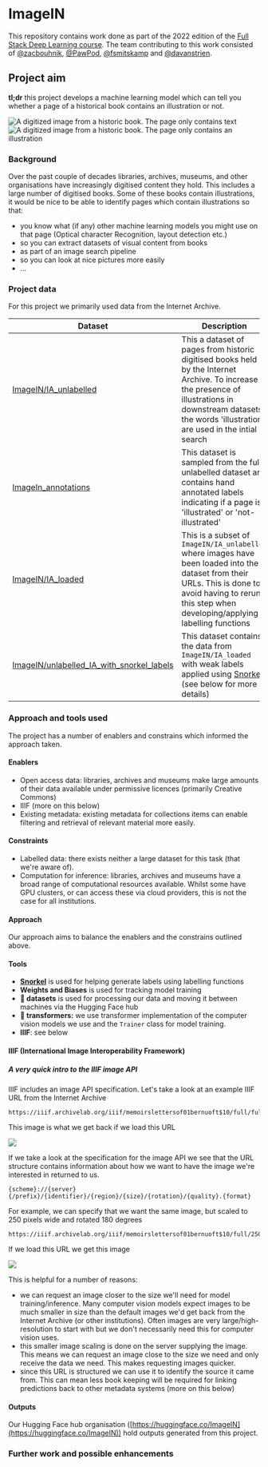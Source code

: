 # ImageIN

This repository contains work done as part of the 2022 edition of the [Full Stack Deep Learning course](https://fullstackdeeplearning.com/course/2022/). The team contributing to this work consisted of [@zacbouhnik](https://github.com/zacbouhnik), [@PawPod](https://github.com/PawPod), [@fsmitskamp](https://github.com/fsmitskamp) and [@davanstrien](https://github.com/davanstrien).


## Project aim

**tl;dr** this project develops a machine learning model which can tell you whether a page of a historical book contains an illustration or not. 

![A digitized image from a historic book. The page only contains text](https://iiif.archivelab.org/iiif/memoirslettersof01bernuoft$105/full/250,/0/default.jpg) ![A digitized image from a historic book. The page only contains an illustration](https://iiif.archivelab.org/iiif/memoirslettersof01bernuoft$10/full/250,/0/default.jpg)

### Background

Over the past couple of decades libraries, archives, museums, and other organisations have increasingly digitised content they hold. This includes a large number of digitised books. Some of these books contain illustrations, it would be nice to be able to identify pages which contain illustrations so that:

- you know what (if any) other machine learning models you might use on that page (Optical character Recognition, layout detection etc.)
- so you can extract datasets of visual content from books 
- as part of an image search pipeline
- so you can look at nice pictures more easily
- ... 


### Project data 

For this project we primarily used data from the Internet Archive.

| Dataset                                                                            | Description                                                                                                                                                                                                 |
|------------------------------------------------------------------------------------|-------------------------------------------------------------------------------------------------------------------------------------------------------------------------------------------------------------|
| [ImageIN/IA_unlabelled](https://huggingface.co/datasets/ImageIN/IA_unlabelled)     | This a dataset of pages from historic digitised books held by the Internet Archive. To increase the presence of illustrations in downstream datasets the words 'illustration' are used in the intial search |
| [ImageIn_annotations](https://huggingface.co/datasets/ImageIN/ImageIn_annotations) | This dataset is sampled from the full unlabelled dataset and contains hand annotated labels indicating if a page is 'illustrated' or 'not-illustrated'                                                      |
| [ImageIN/IA_loaded](https://huggingface.co/datasets/ImageIN/IA_loaded)                                                                                   | This is a subset of `ImageIN/IA_unlabelled` where images have been loaded into the dataset from their URLs. This is done to avoid having to rerun this step when developing/applying labelling functions                                                                                                                                                                                                     |
|[ImageIN/unlabelled_IA_with_snorkel_labels](https://huggingface.co/datasets/ImageIN/unlabelled_IA_with_snorkel_labels)                                                                                    | This dataset contains the data from `ImageIN/IA_loaded` with weak labels applied using [Snorkel](https://github.com/snorkel-team/snorkel) (see below for more details)                                                                                                                                                                                                            |



### Approach and tools used 

The project has a number of enablers and constrains which informed the approach taken. 

#### Enablers

- Open access data: libraries, archives and museums make large amounts of their data available under permissive licences (primarily Creative Commons)
- IIIF (more on this below)
- Existing metadata: existing metadata for collections items can enable filtering and retrieval of relevant material more easily. 

#### Constraints

- Labelled data: there exists neither a large dataset for this task (that we're aware of).
- Computation for inference: libraries, archives and museums have a broad range of computational resources available. Whilst some have GPU clusters, or can access these via cloud providers, this is not the case for all institutions. 

#### Approach

Our approach aims to balance the enablers and the constrains outlined above. 

#### Tools

- **[Snorkel](https://github.com/snorkel-team/snorkel)** is used for helping generate labels using labelling functions
- **Weights and Biases** is used for tracking model training
- **🤗 datasets** is used for processing our data and moving it between machines via the Hugging Face hub 
- **🤗 transformers:** we use transformer implementation of the computer vision models we use and the `Trainer` class for model training. 
- **IIIF**: see below 


#### IIIF (International Image Interoperability Framework) 

##### A very quick intro to the IIIF image API

IIIF includes an image API specification. Let's take a look at an example IIIF URL from the Internet Archive

```
https://iiif.archivelab.org/iiif/memoirslettersof01bernuoft$10/full/full/0/default.jpg
```
 
This image is what we get back if we load this URL

![](https://iiif.archivelab.org/iiif/memoirslettersof01bernuoft$10/full/full/0/default.jpg)

If we take a look at the specification for the image API we see that the URL structure contains information about how we want to have the image we're interested in returned to us.  

```
{scheme}://{server}{/prefix}/{identifier}/{region}/{size}/{rotation}/{quality}.{format}

```

For example, we can specify that we want the same image, but scaled to 250 pixels wide and rotated 180 degrees 


```
https://iiif.archivelab.org/iiif/memoirslettersof01bernuoft$10/full/250,/180/default.jpg
```

If we load this URL we get this image

![](https://iiif.archivelab.org/iiif/memoirslettersof01bernuoft$10/full/250,/180/default.jpg)

This is helpful for a number of reasons:

- we can request an image closer to the size we'll need for model training/inference. Many computer vision models expect images to be much smaller in size than the default images we'd get back from the Internet Archive (or other institutions). Often images are very large/high-resolution to start with but we don't necessarily need this for computer vision uses. 
- this smaller image scaling is done on the server supplying the image. This means we can request an image close to the size we need and only receive the data we need. This makes requesting images quicker. 
- since this URL is structured we can use it to identify the source it came from. This can mean less book keeping will be required for linking predictions back to other metadata systems (more on this below)



#### Outputs 

Our Hugging Face hub organisation ([https://huggingface.co/ImageIN](https://huggingface.co/ImageIN)) hold outputs generated from this project. 


### Further work and possible enhancements
